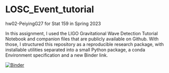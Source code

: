 # LOSC_Event_tutorial
hw02-PeiyingG27 for Stat 159 in Spring 2023

In this assignment, I used the LIGO Gravitational Wave Detection Tutorial Notebook and companion files that are publicly available on Github. With those, I structured this repository as a reproducible research package, with installable utilities separated into a small Python package, a conda Environment specification and a new Binder link.

[![Binder](https://mybinder.org/badge_logo.svg)](https://mybinder.org/v2/gh/UCB-stat-159-s23/hw02-PeiyingG27.git/HEAD?labpath=LOSC_Event_tutorial.ipynb)

